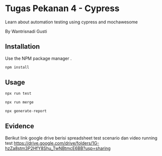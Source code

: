 # Tugas Pekanan 4 - Cypress
Learn about automation testing using cypress and mochawesome


By Wantrisnadi Gusti

## Installation

Use the NPM package manager .

```bash
npm install
```

## Usage

```python
npx run test

npx run merge

npx generate-report

```

## Evidence

Berikut link google drive berisi spreadsheet test scenario dan video running test https://drive.google.com/drive/folders/1G-hzZa8stm3P2HfY8Shu_TwNBtmcE6BB?usp=sharing
